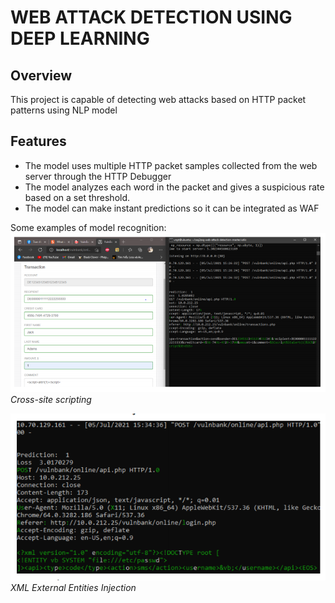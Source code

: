 # WEB ATTACK DETECTION USING DEEP LEARNING

## Overview
This project is capable of detecting web attacks based on HTTP packet patterns using NLP model

## Features

- The model uses multiple HTTP packet samples collected from the web server through the HTTP Debugger
- The model analyzes each word in the packet and gives a suspicious rate based on a set threshold.
- The model can make instant predictions so it can be integrated as WAF


Some examples of model recognition:      
![XSS](example/xss.PNG)  
*Cross-site scripting*     

![](example/xml.PNG)  
*XML External Entities Injection*   
